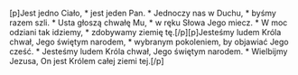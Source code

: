 [p]Jest jedno Ciało, * jest jeden Pan. * Jednoczy nas w Duchu, * byśmy razem szli. * Usta głoszą chwałę Mu, * w ręku Słowa Jego miecz. * W moc odziani tak idziemy, * zdobywamy ziemię tę.[/p][p]Jesteśmy ludem Króla chwał, Jego świętym narodem, * wybranym pokoleniem, by objawiać Jego cześć. * Jesteśmy ludem Króla chwał, Jego świętym narodem. * Wielbijmy Jezusa, On jest Królem całej ziemi tej.[/p]